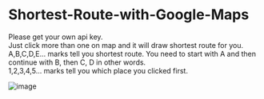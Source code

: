 # Shortest-Route-with-Google-Maps
Please get your own api key.  </br>
Just click more than one on map and it will draw shortest route for you.   </br>
A,B,C,D,E... marks tell you shortest route. You need to start with A and then continue with B, then C, D in other words.   </br>
1,2,3,4,5... marks tell you which place you clicked first.    </br>

![image](https://user-images.githubusercontent.com/73946383/178449692-428b8e7b-d350-4486-815a-710850c8b0d3.png)
